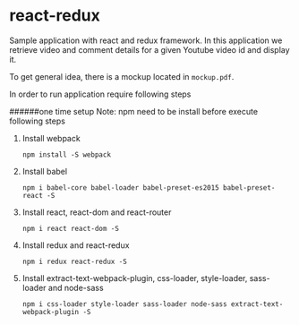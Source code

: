 # react-redux
Sample application with react and redux framework. In this application we retrieve video and comment details for a given Youtube video id and display it. 

To get general idea, there is a mockup located in `mockup.pdf`.

In order to run application require following steps

######one time setup
Note: npm need to be install before execute following steps

1) Install webpack
   ```
   npm install -S webpack
   ```
2) Install babel
   ```
   npm i babel-core babel-loader babel-preset-es2015 babel-preset-react -S
   ```
3) Install react, react-dom and react-router
    ```
    npm i react react-dom -S
    ```
5) Install redux and react-redux
    ```
    npm i redux react-redux -S
    ```
6) Install extract-text-webpack-plugin, css-loader, style-loader, sass-loader and node-sass
    ```
    npm i css-loader style-loader sass-loader node-sass extract-text-webpack-plugin -S
    ```
